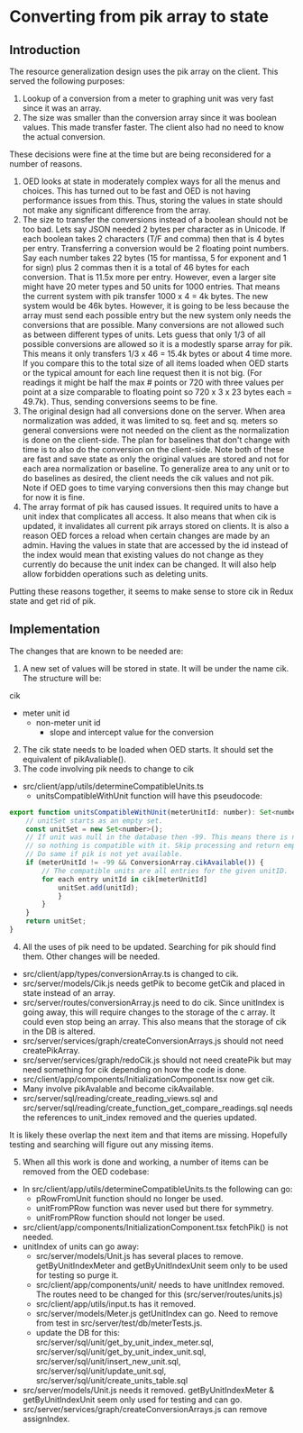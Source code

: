 # Converting from pik array to state

## Introduction

The resource generalization design uses the pik array on the client. This served the following purposes:

1. Lookup of a conversion from a meter to graphing unit was very fast since it was an array.
2. The size was smaller than the conversion array since it was boolean values. This made transfer faster. The client also had no need to know the actual conversion.

These decisions were fine at the time but are being reconsidered for a number of reasons.

1. OED looks at state in moderately complex ways for all the menus and choices. This has turned out to be fast and OED is not having performance issues from this. Thus, storing the values in state should not make any significant difference from the array.
2. The size to transfer the conversions instead of a boolean should not be too bad. Lets say JSON needed 2 bytes per character as in Unicode. If each boolean takes 2 characters (T/F and comma) then that is 4 bytes per entry. Transferring a conversion would be 2 floating point numbers. Say each number takes 22 bytes (15 for mantissa, 5 for exponent and 1 for sign) plus 2 commas then it is a total of 46 bytes for each conversion. That is 11.5x more per entry. However, even a larger site might have 20 meter types and 50 units for 1000 entries. That means the current system with pik transfer 1000 x 4 = 4k bytes. The new system would be 46k bytes. However, it is going to be less because the array must send each possible entry but the new system only needs the conversions that are possible. Many conversions are not allowed such as between different types of units. Lets guess that only 1/3 of all possible conversions are allowed so it is a modestly sparse array for pik. This means it only transfers 1/3 x 46 = 15.4k bytes or about 4 time more. If you compare this to the total size of all items loaded when OED starts or the typical amount for each line request then it is not big. (For readings it might be half the max # points or 720 with three values per point at a size comparable to floating point so 720 x 3 x 23 bytes each = 49.7k). Thus, sending conversions seems to be fine.
3. The original design had all conversions done on the server. When area normalization was added, it was limited to sq. feet and sq. meters so general conversions were not needed on the client as the normalization is done on the client-side. The plan for baselines that don't change with time is to also do the conversion on the client-side. Note both of these are fast and save state as only the original values are stored and not for each area normalization or baseline. To generalize area to any unit or to do baselines as desired, the client needs the cik values and not pik. Note if OED goes to time varying conversions then this may change but for now it is fine.
4. The array format of pik has caused issues. It required units to have a unit index that complicates all access. It also means that when cik is updated, it invalidates all current pik arrays stored on clients. It is also a reason OED forces a reload when certain changes are made by an admin. Having the values in state that are accessed by the id instead of the index would mean that existing values do not change as they currently do because the unit index can be changed. It will also help allow forbidden operations such as deleting units.

Putting these reasons together, it seems to make sense to store cik in Redux state and get rid of pik.

## Implementation

The changes that are known to be needed are:

1. A new set of values will be stored in state. It will be under the name cik. The structure will be:

cik

- meter unit id
  - non-meter unit id
    - slope and intercept value for the conversion

2. The cik state needs to be loaded when OED starts. It should set the equivalent of pikAvaliable().
3. The code involving pik needs to change to cik

- src/client/app/utils/determineCompatibleUnits.ts
  - unitsCompatibleWithUnit function will have this pseudocode:

```js
export function unitsCompatibleWithUnit(meterUnitId: number): Set<number> {
    // unitSet starts as an empty set.
    const unitSet = new Set<number>();
    // If unit was null in the database then -99. This means there is no unit
    // so nothing is compatible with it. Skip processing and return empty set at end.
    // Do same if pik is not yet available.
    if (meterUnitId != -99 && ConversionArray.cikAvailable()) {
        // The compatible units are all entries for the given unitID.
        for each entry unitId in cik[meterUnitId]
            unitSet.add(unitId);
            }
        }
    }
    return unitSet;
}
```

4. All the uses of pik need to be updated. Searching for pik should find them. Other changes will be needed.

- src/client/app/types/conversionArray.ts is changed to cik.
- src/server/models/Cik.js needs getPik to become getCik and placed in state instead of an array.
- src/server/routes/conversionArray.js need to do cik. Since unitIndex is going away, this will require changes to the storage of the c array. It could even stop being an array. This also means that the storage of cik in the DB is altered.
- src/server/services/graph/createConversionArrays.js should not need createPikArray.
- src/server/services/graph/redoCik.js should not need createPik but may need something for cik depending on how the code is done.
- src/client/app/components/InitializationComponent.tsx now get cik.
- Many involve pikAvalable and become cikAvailable.
- src/server/sql/reading/create_reading_views.sql and src/server/sql/reading/create_function_get_compare_readings.sql needs the references to unit_index removed and the queries updated.

It is likely these overlap the next item and that items are missing. Hopefully testing and searching will figure out any missing items.

5. When all this work is done and working, a number of items can be removed from the OED codebase:

- In src/client/app/utils/determineCompatibleUnits.ts the following can go:
  - pRowFromUnit function should no longer be used.
  - unitFromPRow function was never used but there for symmetry.
  - unitFromPRow function should not longer be used.
- src/client/app/components/InitializationComponent.tsx fetchPik() is not needed.
- unitIndex of units can go away:
  - src/server/models/Unit.js has several places to remove. getByUnitIndexMeter and getByUnitIndexUnit seem only to be used for testing so purge it.
  - src/client/app/components/unit/ needs to have unitIndex removed. The routes need to be changed for this (src/server/routes/units.js)
  - src/client/app/utils/input.ts has it removed.
  - src/server/models/Meter.js getUnitIndex can go. Need to remove from test in src/server/test/db/meterTests.js.
  - update the DB for this: src/server/sql/unit/get_by_unit_index_meter.sql, src/server/sql/unit/get_by_unit_index_unit.sql, src/server/sql/unit/insert_new_unit.sql, src/server/sql/unit/update_unit.sql, src/server/sql/unit/create_units_table.sql
- src/server/models/Unit.js needs it removed. getByUnitIndexMeter & getByUnitIndexUnit seem only used for testing and can go.
- src/server/services/graph/createConversionArrays.js can remove assignIndex.
